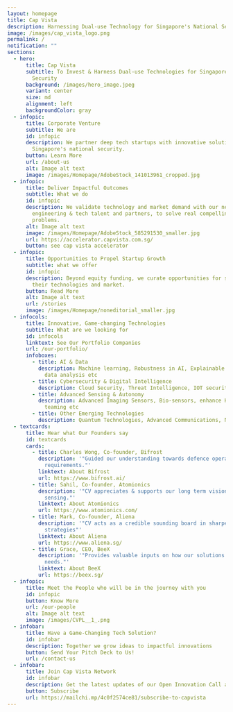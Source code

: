 ```yaml
---
layout: homepage
title: Cap Vista
description: Harnessing Dual-use Technology for Singapore's National Security
image: /images/cap_vista_logo.png
permalink: /
notification: ""
sections:
  - hero:
      title: Cap Vista
      subtitle: To Invest & Harness Dual-use Technologies for Singapore's National
        Security
      background: /images/hero_image.jpeg
      variant: center
      size: md
      alignment: left
      backgroundColor: gray
  - infopic:
      title: Corporate Venture
      subtitle: We are
      id: infopic
      description: We partner deep tech startups with innovative solutions to support
        Singapore's national security.
      button: Learn More
      url: /about-us
      alt: Image alt text
      image: /images/Homepage/AdobeStock_141013961_cropped.jpg
  - infopic:
      title: Deliver Impactful Outcomes
      subtitle: What we do
      id: infopic
      description: We validate technology and market demand with our network of
        engineering & tech talent and partners, to solve real compelling
        problems.
      alt: Image alt text
      image: /images/Homepage/AdobeStock_585291530_smaller.jpg
      url: https://accelerator.capvista.com.sg/
      button: see cap vista accelerator
  - infopic:
      title: Opportunities to Propel Startup Growth
      subtitle: what we offer
      id: infopic
      description: Beyond equity funding, we curate opportunities for startups to grow
        their technologies and market.
      button: Read More
      alt: Image alt text
      url: /stories
      image: /images/Homepage/noneditorial_smaller.jpg
  - infocols:
      title: Innovative, Game-changing Technologies
      subtitle: What are we looking for
      id: infocols
      linktext: See Our Portfolio Companies
      url: /our-portfolio/
      infoboxes:
        - title: AI & Data
          description: Machine learning, Robustness in AI, Explainable AI, Multi-modal
            data analysis etc
        - title: Cybersecurity & Digital Intelligence
          description: Cloud Security, Threat Intelligence, IOT security, Securing AI etc
        - title: Advanced Sensing & Autonomy
          description: Advanced Imaging Sensors, Bio-sensors, enhance Human-Machine
            teaming etc
        - title: Other Emerging Technologies
          description: Quantum Technologies, Advanced Communications, Novel Materials etc
  - textcards:
      title: Hear what Our Founders say
      id: textcards
      cards:
        - title: Charles Wong, Co-founder, Bifrost
          description: '"Guided our understanding towards defence operational
            requirements."'
          linktext: About Bifrost
          url: https://www.bifrost.ai/
        - title: Sahil, Co-founder, Atomionics
          description: '"CV appreciates & supports our long term vision for quantum
            sensing."'
          linktext: About Atomionics
          url: https://www.atomionics.com/
        - title: Mark, Co-founder, Aliena
          description: '"CV acts as a credible sounding board in sharpening our growth
            strategies"'
          linktext: About Aliena
          url: https://www.aliena.sg/
        - title: Grace, CEO, BeeX
          description: '"Provides valuable inputs on how our solutions can address defence
            needs."'
          linktext: About BeeX
          url: https://beex.sg/
  - infopic:
      title: Meet the People who will be in the journey with you
      id: infopic
      button: Know More
      url: /our-people
      alt: Image alt text
      image: /images/CVPL__1_.png
  - infobar:
      title: Have a Game-Changing Tech Solution?
      id: infobar
      description: Together we grow ideas to impactful innovations
      button: Send Your Pitch Deck to Us!
      url: /contact-us
  - infobar:
      title: Join Cap Vista Network
      id: infobar
      description: Get the latest updates of our Open Innovation Call and other news
      button: Subscribe
      url: https://mailchi.mp/4c0f2574ce81/subscribe-to-capvista
---
```

